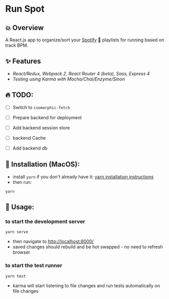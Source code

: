 # Run Spot

## :boom: Overview

A React.js app to organize/sort your [Spotify](https://www.spotify.com/) :musical_note: playlists for running based on track BPM.

## :sparkles: Features

- _React/Redux, Webpack 2, React Router 4 (beta), Sass, Express 4_
- _Testing using Karma with Mocha/Chai/Enzyme/Sinon_

## :fire: TODO:
- [ ] Switch to `isomorphic-fetch`
- [ ] Prepare backend for deployment
- [ ] Add backend session store
- [ ] backend Cache
- [ ] Add backend db


## :wrench: Installation (MacOS):
- install `yarn` if you don't already have it: [yarn installation instructions](https://yarnpkg.com/en/docs/getting-started)
- then run:
```shell
yarn
```

## :tada: Usage:
### to start the development server
```shell
yarn serve
```
- then navigate to [http://localhost:8000/](http://localhost:8000/)
- saved changes should rebuild and be hot swapped - no need to refresh browser

### to start the test runner
```shell
yarn test
```
- karma will start listening to file changes and run tests automatically on file changes
